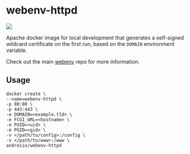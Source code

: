 # webenv-httpd

[![](https://images.microbadger.com/badges/image/andreiio/webenv-httpd.svg)](https://microbadger.com/images/andreiio/webenv-httpd)

Apache docker image for local development that generates a self-signed wildcard certificate on the first run, based on the `DOMAIN` environment variable.

Check out the main [webenv](https://github.com/andreiio/webenv) repo for more information.

## Usage
```
docker create \
--name=webenv-httpd \
-p 80:80 \
-p 443:443 \
-e DOMAIN=<example.tld> \
-e FCGI_URL=<hostname> \
-e PUID=<uid> \
-e PGID=<gid> \
-v </path/to/config>:/config \
-v </path/to/www>:/www \
andreiio/webenv-httpd
```
